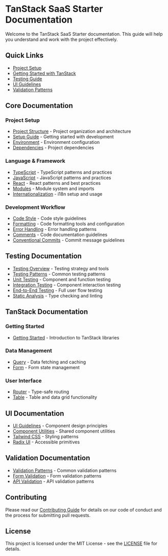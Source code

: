 # TanStack SaaS Starter Documentation

Welcome to the TanStack SaaS Starter documentation. This guide will help you understand and work with the project effectively.

## Quick Links

- [Project Setup](./core/setup.md)
- [Getting Started with TanStack](./tanstack/getting-started.md)
- [Testing Guide](./testing/README.md)
- [UI Guidelines](./ui/guidelines.md)
- [Validation Patterns](./validation/patterns.md)

## Core Documentation

### Project Setup

- [Project Structure](./core/structure.md) - Project organization and architecture
- [Setup Guide](./core/setup.md) - Getting started with development
- [Environment](./core/environment.md) - Environment configuration
- [Dependencies](./core/dependencies.md) - Project dependencies

### Language & Framework

- [TypeScript](./core/typescript.md) - TypeScript patterns and practices
- [JavaScript](./core/javascript.md) - JavaScript patterns and practices
- [React](./core/react.md) - React patterns and best practices
- [Modules](./core/modules.md) - Module system and imports
- [Internationalization](./core/i18n.md) - i18n setup and usage

### Development Workflow

- [Code Style](./core/code-style.md) - Code style guidelines
- [Formatting](./core/formatting.md) - Code formatting tools and configuration
- [Error Handling](./core/error-handling.md) - Error handling patterns
- [Comments](./core/comments.md) - Code documentation guidelines
- [Conventional Commits](./core/commits.md) - Commit message guidelines

## Testing Documentation

- [Testing Overview](./testing/README.md) - Testing strategy and tools
- [Testing Patterns](./testing/patterns.md) - Common testing patterns
- [Unit Testing](./testing/unit.md) - Component and function testing
- [Integration Testing](./testing/integration.md) - Component interaction testing
- [End-to-End Testing](./testing/e2e.md) - Full user flow testing
- [Static Analysis](./testing/static.md) - Type checking and linting

## TanStack Documentation

### Getting Started

- [Getting Started](./tanstack/getting-started.md) - Introduction to TanStack libraries

### Data Management

- [Query](./tanstack/query.md) - Data fetching and caching
- [Form](./tanstack/form.md) - Form state management

### User Interface

- [Router](./tanstack/router.md) - Type-safe routing
- [Table](./tanstack/table.md) - Table and data grid functionality

## UI Documentation

- [UI Guidelines](./ui/guidelines.md) - Component design principles
- [Component Utilities](./ui/component-utilities.md) - Shared component utilities
- [Tailwind CSS](./ui/tailwindcss.md) - Styling patterns
- [Radix UI](./ui/radix-ui.md) - Accessible primitives

## Validation Documentation

- [Validation Patterns](./validation/patterns.md) - Common validation patterns
- [Form Validation](./validation/forms.md) - Form validation patterns
- [API Validation](./validation/api.md) - API validation patterns

## Contributing

Please read our [Contributing Guide](./CONTRIBUTING.md) for details on our code of conduct and the process for submitting pull requests.

## License

This project is licensed under the MIT License - see the [LICENSE](./LICENSE) file for details.
